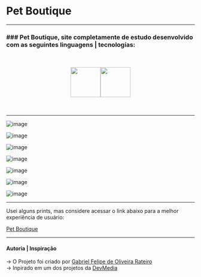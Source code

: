 # Pet Boutique
---

### ### Pet Boutique, site completamente de estudo desenvolvido com as seguintes linguagens | tecnologías:

<br>
<br>

<div width="150px" style="display: flex; justify-content: center;">

  <img src="https://github.com/GabrielFelipeOliveiraRateiroDev/Bolo-de-Chocolate/assets/149724308/9e3a1d57-9def-4df9-9eac-61c124c28b5b" width="80px" style="paddin-right: 30px;">
  <img src="https://github.com/GabrielFelipeOliveiraRateiroDev/Bolo-de-Chocolate/assets/149724308/6fc0862c-c023-4531-80e7-e03404ed1859" width="80px">
   
</div>

<br>
<br>

---

![image](https://github.com/GabrielFelipeOliveiraRateiroDev/Pet-Boutique/assets/149724308/8e8e104c-b41c-4cbc-a763-a3b8cfb0c055)

![image](https://github.com/GabrielFelipeOliveiraRateiroDev/Pet-Boutique/assets/149724308/3ea2e6ae-8342-4a23-b58d-a5d821cbad18)

![image](https://github.com/GabrielFelipeOliveiraRateiroDev/Pet-Boutique/assets/149724308/6474f11c-46b1-4402-b8be-dd61566569ae)

![image](https://github.com/GabrielFelipeOliveiraRateiroDev/Pet-Boutique/assets/149724308/aca2c0d3-814b-48f7-a506-c100b184a6ce)

![image](https://github.com/GabrielFelipeOliveiraRateiroDev/Pet-Boutique/assets/149724308/ac9d4903-4e77-4a56-8c1d-2707a2f4d070)

![image](https://github.com/GabrielFelipeOliveiraRateiroDev/Pet-Boutique/assets/149724308/b50ae490-d1f3-4ddb-a9f6-44f902e003a2)

![image](https://github.com/GabrielFelipeOliveiraRateiroDev/Pet-Boutique/assets/149724308/fcc73f22-cc4b-4b13-92ce-3bad9c42cf4e)

---

Usei alguns prints, mas considere acessar o link abaixo para a melhor experiência de usuário:

[Pet Boutique]()

---

#### Autoria | Inspiração

-> O Projeto foi criado por [Gabriel Felipe de Oliveira Rateiro](https://github.com/GabrielFelipeOliveiraRateiroDev) </br>
-> Inpirado em um dos projetos da [DevMedia](https://www.devmedia.com.br/)
